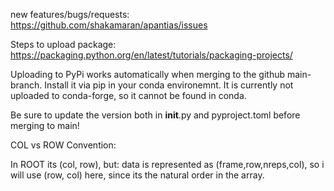new features/bugs/requests:
https://github.com/shakamaran/apantias/issues

Steps to upload package:
https://packaging.python.org/en/latest/tutorials/packaging-projects/

Uploading to PyPi works automatically when merging to the github main-branch.
Install it via pip in your conda environemnt. It is currently not uploaded to conda-forge, so
it cannot be found in conda.

Be sure to update the version both in __init__.py and pyproject.toml before merging to main!

COL vs ROW Convention:

In ROOT its (col, row), but:
data is represented as (frame,row,nreps,col), so i will use (row, col) here, since its the
natural order in the array.